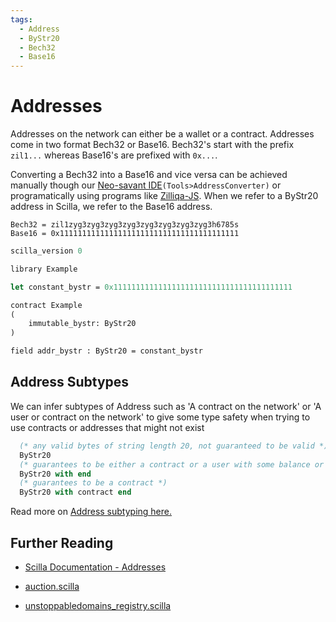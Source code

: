 ```yaml
---
tags:
  - Address
  - ByStr20
  - Bech32
  - Base16
---
```


# Addresses

Addresses on the network can either be a wallet or a contract. Addresses come in two format Bech32 or Base16. Bech32's start with the prefix ```zil1...``` whereas Base16's are prefixed with ```0x...```.

Converting a Bech32 into a Base16 and vice versa can be achieved manually though our [Neo-savant IDE](https://ide.zilliqa.com/)`(Tools>AddressConverter)` or programatically using programs like [Zilliqa-JS](https://github.com/Zilliqa/Zilliqa-JavaScript-Library). When we refer to a ByStr20 address in Scilla, we refer to the Base16 address.

```text
Bech32 = zil1zyg3zyg3zyg3zyg3zyg3zyg3zyg3zyg3h6785s
Base16 = 0x1111111111111111111111111111111111111111
```

```ocaml
scilla_version 0

library Example

let constant_bystr = 0x1111111111111111111111111111111111111111

contract Example
(
    immutable_bystr: ByStr20
)

field addr_bystr : ByStr20 = constant_bystr
```

## Address Subtypes

We can infer subtypes of Address such as 'A contract on the network' or 'A user or contract on the network' to give some type safety when trying to use contracts or addresses that might not exist

```ocaml
  (* any valid bytes of string length 20, not guaranteed to be valid *)
  ByStr20
  (* guarantees to be either a contract or a user with some balance or nonce >= 1*)
  ByStr20 with end
  (* guarantees to be a contract *)
  ByStr20 with contract end
```

Read more on [Address subtyping here.](https://scilla.readthedocs.io/en/latest/scilla-in-depth.html?highlight=with%20end#address-subtyping)

## Further Reading

* [Scilla Documentation - Addresses](https://scilla.readthedocs.io/en/latest/scilla-in-depth.html?highlight=bystr20#addresses)

* [auction.scilla](https://github.com/Zilliqa/scilla/blob/master/tests/contracts/auction.scilla)

* [unstoppabledomains_registry.scilla](https://github.com/Zilliqa/zli/blob/c35fbac35edb5c6987b8a5881490a7cacb4cb1be/testsuite/contracts/UnstoppableDomains/Registry.scilla)
